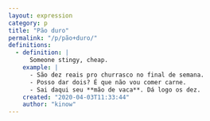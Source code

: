 ```yaml
---
layout: expression
category: p
title: "Pão duro"
permalink: "/p/pão+duro/"
definitions:
  - definition: |
      Someone stingy, cheap.
    example: |
      - São dez reais pro churrasco no final de semana.
      - Posso dar dois? É que não vou comer carne.
      - Sai daqui seu **mão de vaca**. Dá logo os dez.
    created: "2020-04-03T11:33:44"
    author: "kinow"
---
```


